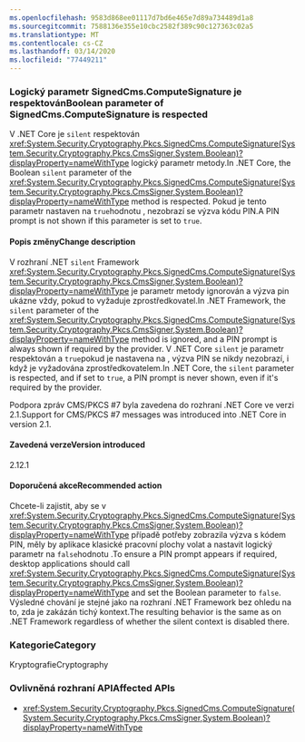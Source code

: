 ```yaml
---
ms.openlocfilehash: 9583d868ee01117d7bd6e465e7d89a734489d1a8
ms.sourcegitcommit: 7588136e355e10cbc2582f389c90c127363c02a5
ms.translationtype: MT
ms.contentlocale: cs-CZ
ms.lasthandoff: 03/14/2020
ms.locfileid: "77449211"
---
```

### <a name="boolean-parameter-of-signedcmscomputesignature-is-respected"></a><span data-ttu-id="73e84-101">Logický parametr SignedCms.ComputeSignature je respektován</span><span class="sxs-lookup"><span data-stu-id="73e84-101">Boolean parameter of SignedCms.ComputeSignature is respected</span></span>

<span data-ttu-id="73e84-102">V .NET Core je `silent` respektován <xref:System.Security.Cryptography.Pkcs.SignedCms.ComputeSignature(System.Security.Cryptography.Pkcs.CmsSigner,System.Boolean)?displayProperty=nameWithType> logický parametr metody.</span><span class="sxs-lookup"><span data-stu-id="73e84-102">In .NET Core, the Boolean `silent` parameter of the <xref:System.Security.Cryptography.Pkcs.SignedCms.ComputeSignature(System.Security.Cryptography.Pkcs.CmsSigner,System.Boolean)?displayProperty=nameWithType> method is respected.</span></span> <span data-ttu-id="73e84-103">Pokud je tento parametr nastaven na `true`hodnotu , nezobrazí se výzva kódu PIN.</span><span class="sxs-lookup"><span data-stu-id="73e84-103">A PIN prompt is not shown if this parameter is set to `true`.</span></span>

#### <a name="change-description"></a><span data-ttu-id="73e84-104">Popis změny</span><span class="sxs-lookup"><span data-stu-id="73e84-104">Change description</span></span>

<span data-ttu-id="73e84-105">V rozhraní .NET `silent` Framework <xref:System.Security.Cryptography.Pkcs.SignedCms.ComputeSignature(System.Security.Cryptography.Pkcs.CmsSigner,System.Boolean)?displayProperty=nameWithType> je parametr metody ignorován a výzva pin ukázne vždy, pokud to vyžaduje zprostředkovatel.</span><span class="sxs-lookup"><span data-stu-id="73e84-105">In .NET Framework, the `silent` parameter of the <xref:System.Security.Cryptography.Pkcs.SignedCms.ComputeSignature(System.Security.Cryptography.Pkcs.CmsSigner,System.Boolean)?displayProperty=nameWithType> method is ignored, and a PIN prompt is always shown if required by the provider.</span></span> <span data-ttu-id="73e84-106">V .NET Core `silent` je parametr respektován a `true`pokud je nastavena na , výzva PIN se nikdy nezobrazí, i když je vyžadována zprostředkovatelem.</span><span class="sxs-lookup"><span data-stu-id="73e84-106">In .NET Core, the `silent` parameter is respected, and if set to `true`, a PIN prompt is never shown, even if it's required by the provider.</span></span>

<span data-ttu-id="73e84-107">Podpora zpráv CMS/PKCS #7 byla zavedena do rozhraní .NET Core ve verzi 2.1.</span><span class="sxs-lookup"><span data-stu-id="73e84-107">Support for CMS/PKCS #7 messages was introduced into .NET Core in version 2.1.</span></span>

#### <a name="version-introduced"></a><span data-ttu-id="73e84-108">Zavedená verze</span><span class="sxs-lookup"><span data-stu-id="73e84-108">Version introduced</span></span>

<span data-ttu-id="73e84-109">2.1</span><span class="sxs-lookup"><span data-stu-id="73e84-109">2.1</span></span>

#### <a name="recommended-action"></a><span data-ttu-id="73e84-110">Doporučená akce</span><span class="sxs-lookup"><span data-stu-id="73e84-110">Recommended action</span></span>

<span data-ttu-id="73e84-111">Chcete-li zajistit, aby se v <xref:System.Security.Cryptography.Pkcs.SignedCms.ComputeSignature(System.Security.Cryptography.Pkcs.CmsSigner,System.Boolean)?displayProperty=nameWithType> případě potřeby zobrazila výzva s kódem PIN, měly by aplikace klasické pracovní plochy volat a nastavit logický parametr na `false`hodnotu .</span><span class="sxs-lookup"><span data-stu-id="73e84-111">To ensure a PIN prompt appears if required, desktop applications should call <xref:System.Security.Cryptography.Pkcs.SignedCms.ComputeSignature(System.Security.Cryptography.Pkcs.CmsSigner,System.Boolean)?displayProperty=nameWithType> and set the Boolean parameter to `false`.</span></span> <span data-ttu-id="73e84-112">Výsledné chování je stejné jako na rozhraní .NET Framework bez ohledu na to, zda je zakázán tichý kontext.</span><span class="sxs-lookup"><span data-stu-id="73e84-112">The resulting behavior is the same as on .NET Framework regardless of whether the silent context is disabled there.</span></span>

### <a name="category"></a><span data-ttu-id="73e84-113">Kategorie</span><span class="sxs-lookup"><span data-stu-id="73e84-113">Category</span></span>

<span data-ttu-id="73e84-114">Kryptografie</span><span class="sxs-lookup"><span data-stu-id="73e84-114">Cryptography</span></span>

### <a name="affected-apis"></a><span data-ttu-id="73e84-115">Ovlivněná rozhraní API</span><span class="sxs-lookup"><span data-stu-id="73e84-115">Affected APIs</span></span>

- <xref:System.Security.Cryptography.Pkcs.SignedCms.ComputeSignature(System.Security.Cryptography.Pkcs.CmsSigner,System.Boolean)?displayProperty=nameWithType>

<!--

### Affected APIs

- `M:System.Security.Cryptography.Pkcs.SignedCms.ComputeSignature(System.Security.Cryptography.Pkcs.CmsSigner,System.Boolean)`

-->
